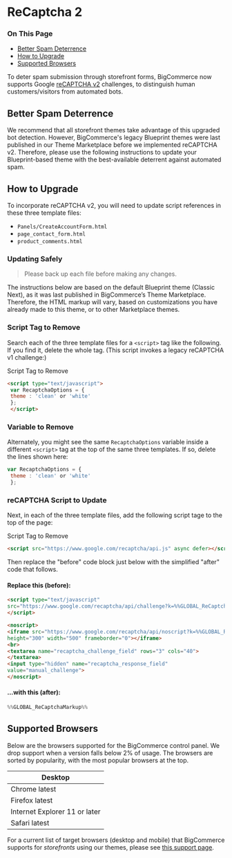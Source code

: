 # ReCaptcha 2

<div class="otp" id="no-index">

### On This Page
- [Better Spam Deterrence](#better-spam-deterrence)
- [How to Upgrade](#how-to-upgrade)
- [Supported Browsers](#supported-browsers)

</div> 

To deter spam submission through storefront forms, BigCommerce now supports Google [reCAPTCHA v2](https://support.google.com/recaptcha/?hl=en#6080933) challenges, to distinguish human customers/visitors from automated bots.

## Better Spam Deterrence

We recommend that all storefront themes take advantage of this upgraded bot detection. However, BigCommerce's legacy Blueprint themes were last published in our Theme Marketplace before we implemented reCAPTCHA v2. Therefore, please use the following instructions to update your Blueprint-based theme with the best-available deterrent against automated spam.

## How to Upgrade

To incorporate reCAPTCHA v2, you will need to update script references in these three template files: 

* `Panels/CreateAccountForm.html`
* `page_contact_form.html`
* `product_comments.html`

<div class="HubBlock--callout">
<div class="CalloutBlock--error">
<div class="HubBlock-content">
    
<!-- theme: error -->

###  Updating Safely 

> Please back up each file before making any changes. 

The instructions below are based on the default Blueprint theme (Classic Next), as it was last published in BigCommerce’s Theme Marketplace. Therefore, the HTML markup will vary, based on customizations you have already made to this theme, or to other Marketplace themes.

</div>
</div>
</div>

### Script Tag to Remove
Search each of the three template files for a ``<script>`` tag like the following. If you find it, delete the whole tag. (This script invokes a legacy reCAPTCHA v1 challenge:)

<div class="HubBlock-header">
    <div class="HubBlock-header-title flex items-center">
        <div class="HubBlock-header-name">Script Tag to Remove</div>
    </div><div class="HubBlock-header-subtitle"></div>
</div>

<!--
title: "Script Tag to Remove"
subtitle: ""
lineNumbers: true
-->

```html
<script type="text/javascript"> 
 var RecaptchaOptions = { 
 theme : 'clean' or 'white' 
 }; 
 </script>
```

### Variable to Remove

Alternately, you might see the same `RecaptchaOptions` variable inside a different `<script>` tag at the top of the same three templates. If so, delete the lines shown here:

<div class="HubBlock-header">
    <div class="HubBlock-header-title flex items-center">
        <div class="HubBlock-header-name"></div>
    </div><div class="HubBlock-header-subtitle"></div>
</div>

<!--
title: ""
subtitle: ""
lineNumbers: true
-->

```js
var RecaptchaOptions = { 
 theme : 'clean' or 'white'
 };

```

### reCAPTCHA Script to Update

Next, in each of the three template files, add the following script tage to the top of the page:

<div class="HubBlock-header">
    <div class="HubBlock-header-title flex items-center">
        <div class="HubBlock-header-name">Script Tag to Remove</div>
    </div><div class="HubBlock-header-subtitle"></div>
</div>

<!--
title: "Script Tag to Update"
subtitle: ""
lineNumbers: true
-->

```html
<script src="https://www.google.com/recaptcha/api.js" async defer></script>
```

Then replace the "before" code block just below with the simplified "after" code that follows.

#### Replace this (before):

<div class="HubBlock-header">
    <div class="HubBlock-header-title flex items-center">
        <div class="HubBlock-header-name"></div>
    </div><div class="HubBlock-header-subtitle"></div>
</div>

<!--
title: ""
subtitle: ""
lineNumbers: true
-->

```html
<script type="text/javascript"
src="https://www.google.com/recaptcha/api/challenge?k=%%GLOBAL_ReCaptchaAPIKeyPublic%%">
</script>

<noscript>
<iframe src="https://www.google.com/recaptcha/api/noscript?k=%%GLOBAL_ReCaptchaAPIKeyPublic%%"
height="300" width="500" frameborder="0"></iframe>
<br>
<textarea name="recaptcha_challenge_field" rows="3" cols="40">
</textarea>
<input type="hidden" name="recaptcha_response_field"
value="manual_challenge">
</noscript>
```

#### ...with this (after):

<div class="HubBlock-header">
    <div class="HubBlock-header-title flex items-center">
        <div class="HubBlock-header-name"></div>
    </div><div class="HubBlock-header-subtitle"></div>
</div>

<!--
title: ""
subtitle: ""
lineNumbers: true
-->

```java
%%GLOBAL_ReCaptchaMarkup%%

```

## Supported Browsers 

Below are the browsers supported for the BigCommerce control panel. We drop support when a version falls below 2% of usage. The browsers are sorted by popularity, with the most popular browsers at the top.

| Desktop |
|-|
| Chrome latest |
| Firefox latest |
| Internet Explorer 11 or later |
| Safari latest |

For a current list of target browsers (desktop and mobile) that BigCommerce supports for _storefronts_ using our themes, please see <NOBR><a href="https://forum.bigcommerce.com/s/article/Themes-Supported-Browsers" target="_blank">this support page</a>.</nobr>
